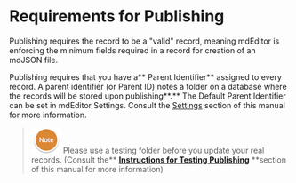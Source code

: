 # Requirements for Publishing

Publishing requires the record to be a "valid" record, meaning mdEditor is enforcing the minimum fields required in a record for creation of an mdJSON file.

Publishing requires that you have a** Parent Identifier** assigned to every record. A parent identifier \(or Parent ID\) notes a folder on a database where the records will be stored upon publishing**.** The Default Parent Identifier can be set in mdEditor Settings. Consult the [Settings](/settings.md) section of this manual for more information.

> ![](/assets/NoteSmall.png) Please use a testing folder before you update your real records. \(Consult the** **[**Instructions for Testing Publishing**](/publish/instructions-for-testing-publishing.md)** **section of this manual for more information\)



